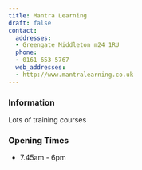 ```yaml
---
title: Mantra Learning
draft: false
contact:
  addresses:
  - Greengate Middleton m24 1RU
  phone:
  - 0161 653 5767
  web_addresses:
  - http://www.mantralearning.co.uk
---
```


### Information
Lots of training courses

### Opening Times
* 7.45am - 6pm

